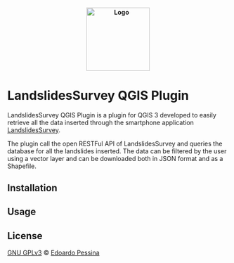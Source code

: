 <h4 align="center">
<img src="https://github.com/epessina/LandslidesSurvey/blob/master/App/screens/logo.png" width="144" alt="Logo">
</h4>

# LandslidesSurvey QGIS Plugin

LandslidesSurvey QGIS Plugin is a plugin for QGIS 3 developed to easily retrieve all the data inserted through the
smartphone application [LandslidesSurvey](https://github.com/epessina/LandslidesSurvey). 

The plugin call the open RESTFul API of LandslidesSurvey and queries the database for all the landslides inserted.
The data can be filtered by the user using a vector layer and can be downloaded both in JSON format and as a Shapefile.


## Installation



## Usage




## License
[GNU GPLv3](https://choosealicense.com/licenses/gpl-3.0/#) © [Edoardo Pessina](edoardo2.pessina@mail.polimi.it)